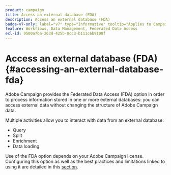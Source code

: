 ```yaml
---
product: campaign
title: Access an external database (FDA)
description: Access an external database (FDA)
badge-v7-only: label="v7" type="Informative" tooltip="Applies to Campaign Classic v7 only"
feature: Workflows, Data Management, Federated Data Access
exl-id: 9500a7ba-263d-425b-8cc3-b111c6b9108f
---
```

# Access an external database (FDA){#accessing-an-external-database-fda}



Adobe Campaign provides the Federated Data Access (FDA) option in order to process information stored in one or more external databases: you can access external data without changing the structure of Adobe Campaign data.

Multiple activities allow you to interact with data from an external database:

* Query
* Split
* Enrichment
* Data loading

Use of the FDA option depends on your Adobe Campaign license. Configuring this option as well as the best practices and limitations linked to using it are detailed in this [section](../../installation/using/about-fda.md).
